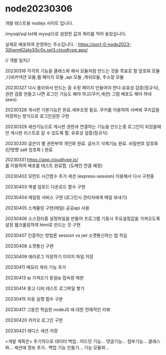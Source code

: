 # node20230306

개발 테스트용 nodejs 사이트 입니다.

/mysql/sql.txt에 mysql으로 설정한 값과 쿼리를 적어 놓았습니다.

실제로 배포하여 운영하는 주소입니다.
:
https://port-0-node2023-3j5jwm62alg3i5c0s.sel3.cloudtype.app/

// 개발 일지//

20230316 각각의 기능을 클래스화 해서 모듈처럼 만드는 것을 목표로 함
암호화 모듈 ,디비커넥션 모듈,웹 페이지 모듈 ,api 모듈 ,캐쉬모듈, 주소창 모듈

20230327 다시 돌아와서 만드는 중
수정 페이지 만들어야 한다.유효성 검증(정규식), 권한 검증
만들고 나면 로그인 기능도 해야 하고(쿠키,세션)
그럼 배포도 해야 하네(aws)

20230328
게시판 기본기능은 완료.세부조정 필요.
쿠키를 이용하여 서버에 쿠키값을 저장하는 방식으로 로그인권한 구현

20230329
세션기능으로 게시판 권한과 연결하는 기능을 만드는중
로그인이 되었을때만 게시판 리스트로 갈 수 있도록 함.
유효성 검증(정규식)

20230330
글쓴이 별 권한부여 개인화 완료.
글쓰기 삭제기능 완료.
비밀번호 암호화(단방향 salt 암호화 ) 완료

20230331
https://app.cloudtype.io/  
를 이용하여 배포를 테스트 완료함. (도메인 연결 예정)

20230402
모먼트 시간함수 추가
세션 (express-session) 이용해서 다시 구현중

20230403
엑셀 업로드 다운로드 함수 구현

20230404
메일링 서비스 구현 (로그인시 관리자에게 메일 보내기)

20230405
스케쥴링 구현(메일)
공공api 사용

20230406
소스정리중
설정파일을 만들어 프로그램 기동시 주요설정값을 가져오도록 설정
웹크롤링하여 html로 만드는 것 구현

20230407
인증하는 방법론 session vs jwt
소캣통신하는 법 학습

20230408
소캣통신 구현

20230409
에러로그 저장하기
이미지 파일 저장

20230411
메모리 캐쉬 기능 추가

20230413
ip 가져오기
동일ip 접속량 제한

20230414
몽고 디비 테스트
로그파일 쌓기

20230415
자동 실행 함수 구분

20230417
그동안 학습한 nodeJS 에 대한 전체적인 리뷰

20230420
카카오 로그인 구현

20230421
레디스 세션 저장

<개발 계획은>
주기적으로 데이터 백업..
어드민 기능...
댓글기능...
첨부기능...
클래스화...
세션에 정보 추가..
백업 기능 만들기...
기능 모듈화...
